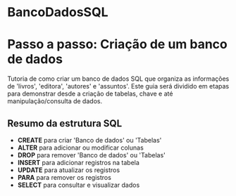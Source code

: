 # BancoDadosSQL

# Passo a passo: Criação de um banco de dados
Tutoria de como criar um banco de dados SQL que organiza as informações de 'livros', 'editora', 'autores' e 'assuntos'.
Este guia será dividido em etapas para demonstrar desde a criação de tabelas, chave e até manipulação/consulta de dados.
## Resumo da estrutura SQL
* __CREATE__ para criar 'Banco de dados' ou 'Tabelas'
* __ALTER__ para adicionar ou modificar colunas
* __DROP__ para remover 'Banco de dados' ou 'Tabelas'
* __INSERT__ para adicionar registros na tabela
* __UPDATE__ para atualizar os registros
* __PARA__ para remover os registros
* __SELECT__ para consultar e visualizar dados
